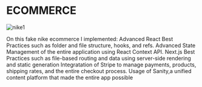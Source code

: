 <h1>ECOMMERCE</h1>


![nike1](https://user-images.githubusercontent.com/101361880/188037273-17ffc7b9-94a0-43db-8cbc-a651fa415289.gif)

On this fake nike ecommerce I implemented:
Advanced React Best Practices such as folder and file structure, hooks, and refs.
Advanced State Management of the entire application using React Context API.
Next.js Best Practices such as file-based routing and data using server-side rendering and static generation
Integratation of Stripe to manage payments, products, shipping rates, and the entire checkout process.
Usage of Sanity,a unified content platform that made the entire app possible     

